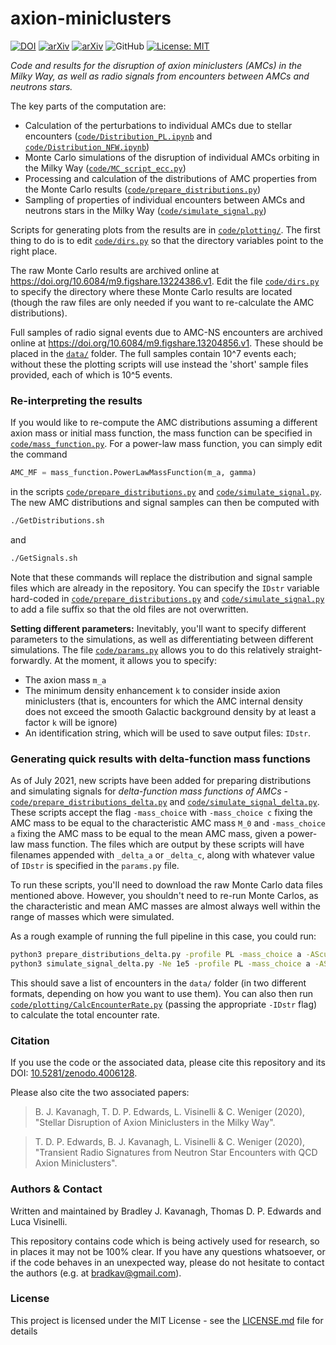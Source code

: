 # axion-miniclusters

[![DOI](https://zenodo.org/badge/DOI/10.5281/zenodo.4006128.svg)](https://doi.org/10.5281/zenodo.4006128) [![arXiv](https://img.shields.io/badge/arXiv-2011.05377-B31B1B)](http://arxiv.org/abs/2011.05377) [![arXiv](https://img.shields.io/badge/arXiv-2011.05378-B31B1B)](http://arxiv.org/abs/2011.05378) ![GitHub](https://img.shields.io/badge/miniclusters-perturbed-green) [![License: MIT](https://img.shields.io/badge/License-MIT-yellow.svg)](https://opensource.org/licenses/MIT)

*Code and results for the disruption of axion miniclusters (AMCs) in the Milky Way, as well as radio signals from encounters between AMCs and neutrons stars.*

The key parts of the computation are:
* Calculation of the perturbations to individual AMCs due to stellar encounters ([`code/Distribution_PL.ipynb`](code/Distribution_PL.ipynb) and [`code/Distribution_NFW.ipynb`](code/Distribution_NFW.ipynb)) 
* Monte Carlo simulations of the disruption of individual AMCs orbiting in the Milky Way ([`code/MC_script_ecc.py`](code/MC_script_ecc.py))  
* Processing and calculation of the distributions of AMC properties from the Monte Carlo results ([`code/prepare_distributions.py`](code/prepare_distributions.py))  
* Sampling of properties of individual encounters between AMCs and neutrons stars in the Milky Way ([`code/simulate_signal.py`](code/simulate_signal.py))

Scripts for generating plots from the results are in [`code/plotting/`](code/plotting). The first thing to do is to edit [`code/dirs.py`](code/dirs.py) so that the directory variables point to the right place.

The raw Monte Carlo results are archived online at https://doi.org/10.6084/m9.figshare.13224386.v1. Edit the file [`code/dirs.py`](code/dirs.py) to specify the directory where these Monte Carlo results are located (though the raw files are only needed if you want to re-calculate the AMC distributions).

Full samples of radio signal events due to AMC-NS encounters are archived online at https://doi.org/10.6084/m9.figshare.13204856.v1. These should be placed in the [`data/`](data/) folder. The full samples contain 10^7 events each; without these the plotting scripts will use instead the 'short' sample files provided, each of which is 10^5 events.

### Re-interpreting the results

If you would like to re-compute the AMC distributions assuming a different axion mass or initial mass function, the mass function can be specified in [`code/mass_function.py`](code/mass_function.py). For a power-law mass function, you can simply edit the command
```python
AMC_MF = mass_function.PowerLawMassFunction(m_a, gamma)
```
in the scripts [`code/prepare_distributions.py`](code/prepare_distributions.py) and [`code/simulate_signal.py`](code/simulate_signal.py). The new AMC distributions and signal samples can then be computed with 
```bash
./GetDistributions.sh
```
and 
```bash
./GetSignals.sh
```
Note that these commands will replace the distribution and signal sample files which are already in the repository. You can specify the `IDstr` variable hard-coded in [`code/prepare_distributions.py`](code/prepare_distributions.py) and [`code/simulate_signal.py`](code/simulate_signal.py) to add a file suffix so that the old files are not overwritten.

**Setting different parameters:** Inevitably, you'll want to specify different parameters to the simulations, as well as differentiating between different simulations. The file [`code/params.py`](code/params.py) allows you to do this relatively straight-forwardly. At the moment, it allows you to specify:
- The axion mass `m_a`  
- The minimum density enhancement `k` to consider inside axion miniclusters (that is, encounters for which the AMC internal density does not exceed the smooth Galactic background density by at least a factor `k` will be ignore)  
- An identification string, which will be used to save output files: `IDstr`.

### Generating quick results with delta-function mass functions

As of July 2021, new scripts have been added for preparing distributions and simulating signals for *delta-function mass functions of AMCs* - [`code/prepare_distributions_delta.py`](code/prepare_distributions_delta.py) and [`code/simulate_signal_delta.py`](code/simulate_signal_delta.py). These scripts accept the flag `-mass_choice` with `-mass_choice c` fixing the AMC mass to be equal to the characteristic AMC mass `M_0` and `-mass_choice a` fixing the AMC mass to be equal to the mean AMC mass, given a power-law mass function. The files which are output by these scripts will have filenames appended with `_delta_a` or `_delta_c`, along with whatever value of `IDstr` is specified in the `params.py` file. 

To run these scripts, you'll need to download the raw Monte Carlo data files mentioned above. However, you shouldn't need to re-run Monte Carlos, as the characteristic and mean AMC masses are almost always well within the range of masses which were simulated. 

As a rough example of running the full pipeline in this case, you could run:
```bash
python3 prepare_distributions_delta.py -profile PL -mass_choice a -AScut -max_rows 10000
python3 simulate_signal_delta.py -Ne 1e5 -profile PL -mass_choice a -AScut
```
This should save a list of encounters in the `data/` folder (in two different formats, depending on how you want to use them). You can also then run [`code/plotting/CalcEncounterRate.py`](code/plotting/CalcEncounterRate.py) (passing the appropriate `-IDstr` flag) to calculate the total encounter rate.


### Citation

If you use the code or the associated data, please cite this repository and its DOI: [10.5281/zenodo.4006128](https://doi.org/10.5281/zenodo.4006128).

Please also cite the two associated papers:
> B. J. Kavanagh, T. D. P. Edwards, L. Visinelli & C. Weniger (2020), "Stellar Disruption of Axion Miniclusters in the Milky Way".

>T. D. P. Edwards, B. J. Kavanagh, L. Visinelli & C. Weniger (2020), "Transient Radio Signatures from Neutron Star Encounters with QCD Axion Miniclusters".

### Authors & Contact

Written and maintained by Bradley J. Kavanagh, Thomas D. P. Edwards and Luca Visinelli.

This repository contains code which is being actively used for research, so in places it may not be 100% clear. If you have any questions whatsoever, or if the code behaves in an unexpected way, please do not hesitate to contact the authors (e.g. at bradkav@gmail.com).

### License

This project is licensed under the MIT License - see the [LICENSE.md](LICENSE.md) file for details
